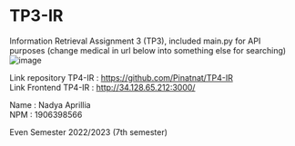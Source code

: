 # TP3-IR
Information Retrieval Assignment 3 (TP3), included main.py for API purposes (change medical in url below into something else for searching)
![image](https://user-images.githubusercontent.com/59051502/206649807-6530b539-7f32-444b-b229-9171753b634e.png)

Link repository TP4-IR : https://github.com/Pinatnat/TP4-IR </br>
Link Frontend TP4-IR : http://34.128.65.212:3000/ </br>

Name : Nadya Aprillia </br>
NPM : 1906398566 </br>

Even Semester 2022/2023 (7th semester)
